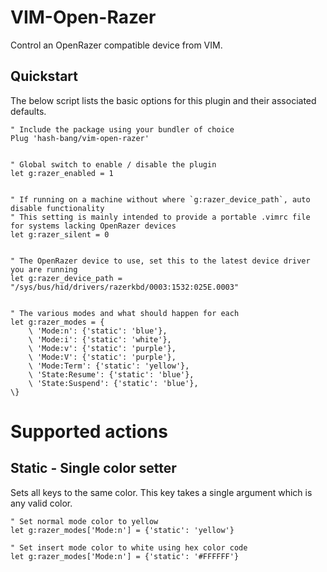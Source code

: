 VIM-Open-Razer
==============
Control an OpenRazer compatible device from VIM.


Quickstart
----------
The below script lists the basic options for this plugin and their associated defaults.


```vimscript
" Include the package using your bundler of choice
Plug 'hash-bang/vim-open-razer'


" Global switch to enable / disable the plugin
let g:razer_enabled = 1


" If running on a machine without where `g:razer_device_path`, auto disable functionality
" This setting is mainly intended to provide a portable .vimrc file for systems lacking OpenRazer devices
let g:razer_silent = 0


" The OpenRazer device to use, set this to the latest device driver you are running
let g:razer_device_path = "/sys/bus/hid/drivers/razerkbd/0003:1532:025E.0003"


" The various modes and what should happen for each
let g:razer_modes = {
	\ 'Mode:n': {'static': 'blue'},
	\ 'Mode:i': {'static': 'white'},
	\ 'Mode:v': {'static': 'purple'},
	\ 'Mode:V': {'static': 'purple'},
	\ 'Mode:Term': {'static': 'yellow'},
	\ 'State:Resume': {'static': 'blue'},
	\ 'State:Suspend': {'static': 'blue'},
\}
```

Supported actions
=================

Static - Single color setter
----------------------------
Sets all keys to the same color.
This key takes a single argument which is any valid color.

```vimscript
" Set normal mode color to yellow
let g:razer_modes['Mode:n'] = {'static': 'yellow'}

" Set insert mode color to white using hex color code
let g:razer_modes['Mode:n'] = {'static': '#FFFFFF'}
```
